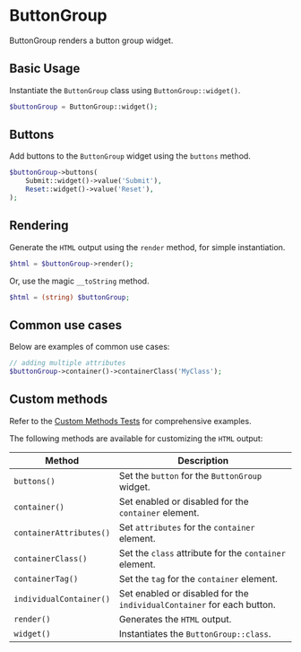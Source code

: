 # ButtonGroup

ButtonGroup renders a button group widget.

## Basic Usage

Instantiate the `ButtonGroup` class using `ButtonGroup::widget()`.

```php
$buttonGroup = ButtonGroup::widget();
```

## Buttons

Add buttons to the `ButtonGroup` widget using the `buttons` method.

```php
$buttonGroup->buttons(
    Submit::widget()->value('Submit'),
    Reset::widget()->value('Reset'),
);
```

## Rendering

Generate the `HTML` output using the `render` method, for simple instantiation. 

```php
$html = $buttonGroup->render();
```

Or, use the magic `__toString` method.

```php
$html = (string) $buttonGroup;
```

## Common use cases

Below are examples of common use cases:

```php
// adding multiple attributes
$buttonGroup->container()->containerClass('MyClass');
```

## Custom methods

Refer to the [Custom Methods Tests](https://github.com/php-forge/html/blob/main/tests/Input/ButtonGroup/CustomMethodTest.php) 
for comprehensive examples.

The following methods are available for customizing the `HTML` output:

| Method                 | Description                                                                                 |
| ---------------------- | ------------------------------------------------------------------------------------------- |
| `buttons()`            | Set the `button` for the `ButtonGroup` widget.                                              |
| `container()`          | Set enabled or disabled for the `container` element.                                        |
| `containerAttributes()`| Set `attributes` for the `container` element.                                               |
| `containerClass()`     | Set the `class` attribute for the `container` element.                                      |
| `containerTag()`       | Set the `tag` for the `container` element.                                                  |
| `individualContainer()`| Set enabled or disabled for the `individualContainer` for each button.                      |
| `render()`             | Generates the `HTML` output.                                                                |
| `widget()`             | Instantiates the `ButtonGroup::class`.                                                      |
